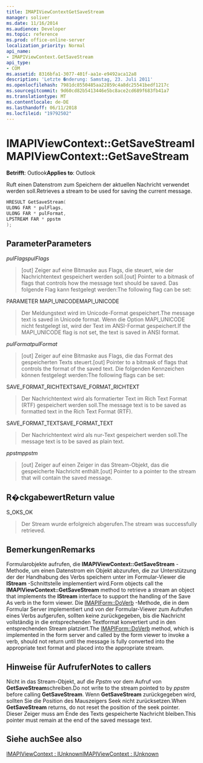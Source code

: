 ```yaml
---
title: IMAPIViewContextGetSaveStream
manager: soliver
ms.date: 11/16/2014
ms.audience: Developer
ms.topic: reference
ms.prod: office-online-server
localization_priority: Normal
api_name:
- IMAPIViewContext.GetSaveStream
api_type:
- COM
ms.assetid: 8316bfa1-3077-401f-aa1e-e9492aca12a8
description: 'Letzte �nderung: Samstag, 23. Juli 2011'
ms.openlocfilehash: 7981dc8550485aa22859c4a8dc25541bedf1217c
ms.sourcegitcommit: 9d60cd82b5413446e5bc8ace2cd689f683fb41a7
ms.translationtype: MT
ms.contentlocale: de-DE
ms.lasthandoff: 06/11/2018
ms.locfileid: "19792502"
---
```

# <a name="imapiviewcontextgetsavestream"></a><span data-ttu-id="10673-103">IMAPIViewContext::GetSaveStream</span><span class="sxs-lookup"><span data-stu-id="10673-103">IMAPIViewContext::GetSaveStream</span></span>

  
  
<span data-ttu-id="10673-104">**Betrifft**: Outlook</span><span class="sxs-lookup"><span data-stu-id="10673-104">**Applies to**: Outlook</span></span> 
  
<span data-ttu-id="10673-105">Ruft einen Datenstrom zum Speichern der aktuellen Nachricht verwendet werden soll.</span><span class="sxs-lookup"><span data-stu-id="10673-105">Retrieves a stream to be used for saving the current message.</span></span>
  
```cpp
HRESULT GetSaveStream(
ULONG FAR * pulFlags,
ULONG FAR * pulFormat,
LPSTREAM FAR * ppstm
);
```

## <a name="parameters"></a><span data-ttu-id="10673-106">Parameter</span><span class="sxs-lookup"><span data-stu-id="10673-106">Parameters</span></span>

 <span data-ttu-id="10673-107">_pulFlags_</span><span class="sxs-lookup"><span data-stu-id="10673-107">_pulFlags_</span></span>
  
> <span data-ttu-id="10673-108">[out] Zeiger auf eine Bitmaske aus Flags, die steuert, wie der Nachrichtentext gespeichert werden soll.</span><span class="sxs-lookup"><span data-stu-id="10673-108">[out] Pointer to a bitmask of flags that controls how the message text should be saved.</span></span> <span data-ttu-id="10673-109">Das folgende Flag kann festgelegt werden:</span><span class="sxs-lookup"><span data-stu-id="10673-109">The following flag can be set:</span></span>
    
<span data-ttu-id="10673-110">PARAMETER MAPI_UNICODE</span><span class="sxs-lookup"><span data-stu-id="10673-110">MAPI_UNICODE</span></span> 
  
> <span data-ttu-id="10673-111">Der Meldungstext wird im Unicode-Format gespeichert.</span><span class="sxs-lookup"><span data-stu-id="10673-111">The message text is saved in Unicode format.</span></span> <span data-ttu-id="10673-112">Wenn die Option MAPI_UNICODE nicht festgelegt ist, wird der Text im ANSI-Format gespeichert.</span><span class="sxs-lookup"><span data-stu-id="10673-112">If the MAPI_UNICODE flag is not set, the text is saved in ANSI format.</span></span>
    
 <span data-ttu-id="10673-113">_pulFormat_</span><span class="sxs-lookup"><span data-stu-id="10673-113">_pulFormat_</span></span>
  
> <span data-ttu-id="10673-114">[out] Zeiger auf eine Bitmaske aus Flags, die das Format des gespeicherten Texts steuert.</span><span class="sxs-lookup"><span data-stu-id="10673-114">[out] Pointer to a bitmask of flags that controls the format of the saved text.</span></span> <span data-ttu-id="10673-115">Die folgenden Kennzeichen können festgelegt werden:</span><span class="sxs-lookup"><span data-stu-id="10673-115">The following flags can be set:</span></span>
    
<span data-ttu-id="10673-116">SAVE_FORMAT_RICHTEXT</span><span class="sxs-lookup"><span data-stu-id="10673-116">SAVE_FORMAT_RICHTEXT</span></span> 
  
> <span data-ttu-id="10673-117">Der Nachrichtentext wird als formatierter Text im Rich Text Format (RTF) gespeichert werden soll.</span><span class="sxs-lookup"><span data-stu-id="10673-117">The message text is to be saved as formatted text in the Rich Text Format (RTF).</span></span> 
    
<span data-ttu-id="10673-118">SAVE_FORMAT_TEXT</span><span class="sxs-lookup"><span data-stu-id="10673-118">SAVE_FORMAT_TEXT</span></span> 
  
> <span data-ttu-id="10673-119">Der Nachrichtentext wird als nur-Text gespeichert werden soll.</span><span class="sxs-lookup"><span data-stu-id="10673-119">The message text is to be saved as plain text.</span></span> 
    
 <span data-ttu-id="10673-120">_ppstm_</span><span class="sxs-lookup"><span data-stu-id="10673-120">_ppstm_</span></span>
  
> <span data-ttu-id="10673-121">[out] Zeiger auf einen Zeiger in das Stream-Objekt, das die gespeicherte Nachricht enthält.</span><span class="sxs-lookup"><span data-stu-id="10673-121">[out] Pointer to a pointer to the stream that will contain the saved message.</span></span>
    
## <a name="return-value"></a><span data-ttu-id="10673-122">R�ckgabewert</span><span class="sxs-lookup"><span data-stu-id="10673-122">Return value</span></span>

<span data-ttu-id="10673-123">S_OK</span><span class="sxs-lookup"><span data-stu-id="10673-123">S_OK</span></span> 
  
> <span data-ttu-id="10673-124">Der Stream wurde erfolgreich abgerufen.</span><span class="sxs-lookup"><span data-stu-id="10673-124">The stream was successfully retrieved.</span></span>
    
## <a name="remarks"></a><span data-ttu-id="10673-125">Bemerkungen</span><span class="sxs-lookup"><span data-stu-id="10673-125">Remarks</span></span>

<span data-ttu-id="10673-126">Formularobjekte aufrufen, die **IMAPIViewContext::GetSaveStream** -Methode, um einen Datenstrom ein Objekt abzurufen, die zur Unterstützung der der Handhabung des Verbs speichern unter im Formular-Viewer die **IStream** -Schnittstelle implementiert wird.</span><span class="sxs-lookup"><span data-stu-id="10673-126">Form objects call the **IMAPIViewContext::GetSaveStream** method to retrieve a stream an object that implements the **IStream** interface to support the handling of the Save As verb in the form viewer.</span></span> <span data-ttu-id="10673-127">Die [IMAPIForm::DoVerb](imapiform-doverb.md) -Methode, die in dem Formular Server implementiert und von der Formular-Viewer zum Aufrufen eines Verbs aufgerufen, sollten keine zurückgegeben, bis die Nachricht vollständig in die entsprechenden Textformat konvertiert und in den entsprechenden Stream platziert.</span><span class="sxs-lookup"><span data-stu-id="10673-127">The [IMAPIForm::DoVerb](imapiform-doverb.md) method, which is implemented in the form server and called by the form viewer to invoke a verb, should not return until the message is fully converted into the appropriate text format and placed into the appropriate stream.</span></span> 
  
## <a name="notes-to-callers"></a><span data-ttu-id="10673-128">Hinweise für Aufrufer</span><span class="sxs-lookup"><span data-stu-id="10673-128">Notes to callers</span></span>

<span data-ttu-id="10673-129">Nicht in das Stream-Objekt, auf die _Ppstm_ vor dem Aufruf von **GetSaveStream**schreiben.</span><span class="sxs-lookup"><span data-stu-id="10673-129">Do not write to the stream pointed to by  _ppstm_ before calling **GetSaveStream**.</span></span> <span data-ttu-id="10673-130">Wenn **GetSaveStream** zurückgegeben wird, sollten Sie die Position des Mauszeigers Seek nicht zurücksetzen.</span><span class="sxs-lookup"><span data-stu-id="10673-130">When **GetSaveStream** returns, do not reset the position of the seek pointer.</span></span> <span data-ttu-id="10673-131">Dieser Zeiger muss am Ende des Texts gespeicherte Nachricht bleiben.</span><span class="sxs-lookup"><span data-stu-id="10673-131">This pointer must remain at the end of the saved message text.</span></span> 
  
## <a name="see-also"></a><span data-ttu-id="10673-132">Siehe auch</span><span class="sxs-lookup"><span data-stu-id="10673-132">See also</span></span>



[<span data-ttu-id="10673-133">IMAPIViewContext : IUnknown</span><span class="sxs-lookup"><span data-stu-id="10673-133">IMAPIViewContext : IUnknown</span></span>](imapiviewcontextiunknown.md)

